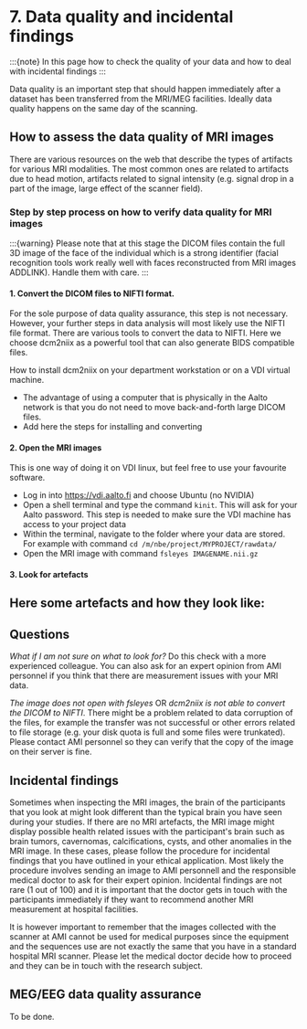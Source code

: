 # 7. Data quality and incidental findings

:::{note}
In this page how to check the quality of your data and how to deal with incidental findings
:::

Data quality is an important step that should happen immediately after a dataset has been transferred from the MRI/MEG facilities. Ideally data quality happens on the same day of the scanning.

## How to assess the data quality of MRI images

There are various resources on the web that describe the types of artifacts for various MRI modalities. The most common ones are related to artifacts due to head motion, artifacts related to signal intensity (e.g. signal drop in a part of the image, large effect of the scanner field).

### Step by step process on how to verify data quality for MRI images

:::{warning}
Please note that at this stage the DICOM files contain the full 3D image of the face of the individual which is a strong identifier (facial recognition tools work really well with faces reconstructed from MRI images ADDLINK). Handle them with care.
:::

#### 1. Convert the DICOM files to NIFTI format.

For the sole purpose of data quality assurance, this step is not necessary. However, your further steps in data analysis will most likely use the NIFTI file format. There are various tools to convert the data to NIFTI. Here we choose dcm2niix as a powerful tool that can also generate BIDS compatible files.

How to install dcm2niix on your department workstation or on a VDI virtual machine. 

- The advantage of using a computer that is physically in the Aalto network is that you do not need to move back-and-forth large DICOM files.
- Add here the steps for installing and converting


#### 2. Open the MRI images

This is one way of doing it on VDI linux, but feel free to use your favourite software.

- Log in into https://vdi.aalto.fi and choose Ubuntu (no NVIDIA)
- Open a shell terminal and type the command `kinit`. This will ask for your Aalto password. This step is needed to make sure the VDI machine has access to your project data
- Within the terminal, navigate to the folder where your data are stored. For example with command `cd /m/nbe/project/MYPROJECT/rawdata/`
- Open the MRI image with command `fsleyes IMAGENAME.nii.gz`

#### 3. Look for artefacts

Here some artefacts and how they look like:
- 

## Questions

*What if I am not sure on what to look for?* Do this check with a more experienced colleague. You can also ask for an expert opinion from AMI personnel if you think that there are measurement issues with your MRI data.

*The image does not open with fsleyes* OR *dcm2niix is not able to convert the DICOM to NIFTI*. 
There might be a problem related to data corruption of the files, for example the transfer was not successful or other errors related to file storage (e.g. your disk quota is full and some files were trunkated). Please contact AMI personnel so they can verify that the copy of the image on their server is fine.

## Incidental findings

Sometimes when inspecting the MRI images, the brain of the participants that you look at might look different than the typical brain you have seen during your studies. If there are no MRI artefacts, the MRI image might display possible health related issues with the participant's brain such as brain tumors, cavernomas, calcifications, cysts, and other anomalies in the MRI image. In these cases, please follow the procedure for incidental findings that you have outlined in your ethical application. Most likely the procedure involves sending an image to AMI personnell and the responsible medical doctor to ask for their expert opinion. Incidental findings are not rare (1 out of 100) and it is important that the doctor gets in touch with the participants immediately if they want to recommend another MRI measurement at hospital facilities.

It is however important to remember that the images collected with the scanner at AMI cannot be used for medical purposes since the equipment and the sequences use are not exactly the same that you have in a standard hospital MRI scanner. Please let the medical doctor decide how to proceed and they can be in touch with the research subject.

## MEG/EEG data quality assurance

To be done.

